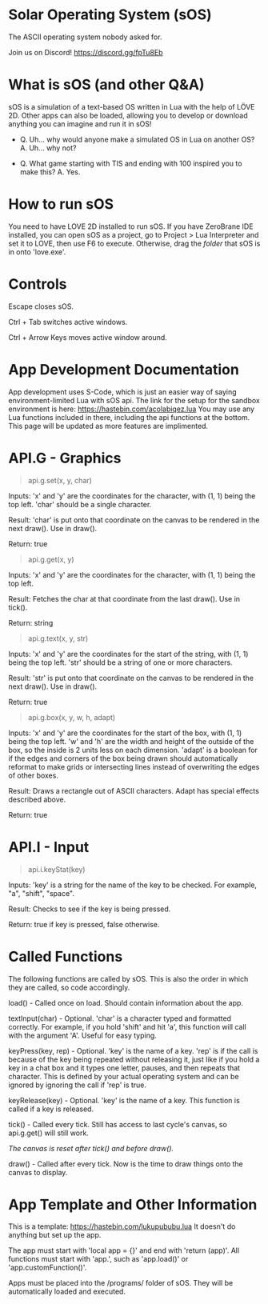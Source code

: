 # Solar Operating System (sOS)
The ASCII operating system nobody asked for.

Join us on Discord! https://discord.gg/fpTu8Eb

# What is sOS (and other Q&A)
sOS is a simulation of a text-based OS written in Lua with the help of LÖVE 2D. Other apps can also be loaded, allowing you to develop or download anything you can imagine and run it in sOS!

* Q. Uh... why would anyone make a simulated OS in Lua on another OS? A. Uh... why not?

* Q. What game starting with TIS and ending with 100 inspired you to make this? A. Yes.

# How to run sOS
You need to have LOVE 2D installed to run sOS. If you have ZeroBrane IDE installed, you can open sOS as a project, go to Project > Lua Interpreter and set it to LOVE, then use F6 to execute. Otherwise, drag the *folder* that sOS is in onto 'love.exe'.

# Controls
Escape closes sOS.

Ctrl + Tab switches active windows.

Ctrl + Arrow Keys moves active window around.

# App Development Documentation
App development uses S-Code, which is just an easier way of saying environment-limited Lua with sOS api. The link for the setup for the sandbox environment is here: https://hastebin.com/acolabiqez.lua You may use any Lua functions included in there, including the api functions at the bottom. This page will be updated as more features are implimented.

# API.G - Graphics
> api.g.set(x, y, char)

Inputs: 'x' and 'y' are the coordinates for the character, with (1, 1) being the top left. 'char' should be a single character.

Result: 'char' is put onto that coordinate on the canvas to be rendered in the next draw(). Use in draw().

Return: true

> api.g.get(x, y)

Inputs: 'x' and 'y' are the coordinates for the character, with (1, 1) being the top left.

Result: Fetches the char at that coordinate from the last draw(). Use in tick().

Return: string

> api.g.text(x, y, str)

Inputs: 'x' and 'y' are the coordinates for the start of the string, with (1, 1) being the top left. 'str' should be a string of one or more characters.

Result: 'str' is put onto that coordinate on the canvas to be rendered in the next draw(). Use in draw().

Return: true

> api.g.box(x, y, w, h, adapt)

Inputs: 'x' and 'y' are the coordinates for the start of the box, with (1, 1) being the top left. 'w' and 'h' are the width and height of the outside of the box, so the inside is 2 units less on each dimension. 'adapt' is a boolean for if the edges and corners of the box being drawn should automatically reformat to make grids or intersecting lines instead of overwriting the edges of other boxes.

Result: Draws a rectangle out of ASCII characters. Adapt has special effects described above.

Return: true

# API.I - Input
> api.i.keyStat(key)

Inputs: 'key' is a string for the name of the key to be checked. For example, "a", "shift", "space".

Result: Checks to see if the key is being pressed.

Return: true if key is pressed, false otherwise.

# Called Functions
The following functions are called by sOS. This is also the order in which they are called, so code accordingly.

load() - Called once on load. Should contain information about the app.

textInput(char) - Optional. 'char' is a character typed and formatted correctly. For example, if you hold 'shift' and hit 'a', this function will call with the argument 'A'. Useful for easy typing.

keyPress(key, rep) - Optional. 'key' is the name of a key. 'rep' is if the call is because of the key being repeated without releasing it, just like if you hold a key in a chat box and it types one letter, pauses, and then repeats that character. This is defined by your actual operating system and can be ignored by ignoring the call if 'rep' is true.

keyRelease(key) - Optional. 'key' is the name of a key. This function is called if a key is released.

tick() - Called every tick. Still has access to last cycle's canvas, so api.g.get() will still work.

*The canvas is reset after tick() and before draw().*

draw() - Called after every tick. Now is the time to draw things onto the canvas to display.

# App Template and Other Information

This is a template: https://hastebin.com/lukupububu.lua
It doesn't do anything but set up the app.

The app must start with 'local app = {}' and end with 'return (app)'.
All functions must start with 'app.', such as 'app.load()' or 'app.customFunction()'.

Apps must be placed into the /programs/ folder of sOS. They will be automatically loaded and executed.
